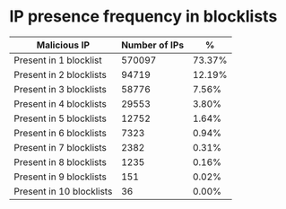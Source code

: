 # IP presence frequency in blocklists
| Malicious IP | Number of IPs | % |
|----|----|----|
| Present in 1 blocklist | 570097 | 73.37% |
| Present in 2 blocklists | 94719 | 12.19% |
| Present in 3 blocklists | 58776 | 7.56% |
| Present in 4 blocklists | 29553 | 3.80% |
| Present in 5 blocklists | 12752 | 1.64% |
| Present in 6 blocklists | 7323 | 0.94% |
| Present in 7 blocklists | 2382 | 0.31% |
| Present in 8 blocklists | 1235 | 0.16% |
| Present in 9 blocklists | 151 | 0.02% |
| Present in 10 blocklists | 36 | 0.00% |
